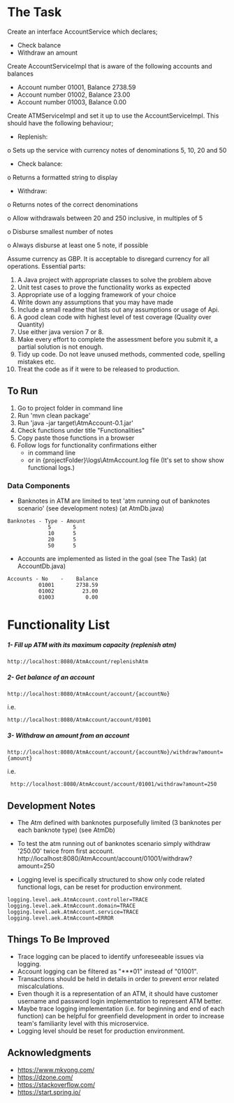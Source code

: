 # The Task
Create an interface AccountService which declares;
- Check balance
- Withdraw an amount


Create AccountServiceImpl that is aware of the following accounts and balances
- Account number 01001, Balance 2738.59
- Account number 01002, Balance 23.00
- Account number 01003, Balance 0.00


Create ATMServiceImpl and set it up to use the AccountServiceImpl. This should have the following behaviour;

- Replenish:

o Sets up the service with currency notes of denominations 5, 10, 20 and 50
- Check balance:

o Returns a formatted string to display

- Withdraw:

o Returns notes of the correct denominations

o Allow withdrawals between 20 and 250 inclusive, in multiples of 5

o Disburse smallest number of notes

o Always disburse at least one 5 note, if possible

Assume currency as GBP. It is acceptable to disregard currency for all operations.
Essential parts:
1. A Java project with appropriate classes to solve the problem above
2. Unit test cases to prove the functionality works as expected
3. Appropriate use of a logging framework of your choice
4. Write down any assumptions that you may have made
5. Include a small readme that lists out any assumptions or usage of Api.
6. A good clean code with highest level of test coverage (Quality over Quantity) 
7. Use either java version 7 or 8.
8. Make every effort to complete the assessment before you submit it, a partial solution is not enough.
9. Tidy up code. Do not leave unused methods, commented code, spelling mistakes etc.
10. Treat the code as if it were to be released to production.

## To Run

1. Go to project folder in command line
2. Run 'mvn clean package'
3. Run 'java -jar target\AtmAccount-0.1.jar' 
4. Check functions under title "Functionalities"
5. Copy paste those functions in a browser 
6. Follow logs for functionality confirmations
    either 
    - in command line
    - or in {projectFolder}\logs\AtmAccount.log file (It's set to show show functional logs.)

### Data Components 
- Banknotes in ATM are limited to test 'atm running out of banknotes scenario' (see development notes) (at AtmDb.java)

```
Banknotes - Type - Amount
             5       5
             10      5
             20      5
             50      5
```            
- Accounts are implemented as listed in the goal (see The Task) (at AccountDb.java)
```
Accounts - No    -    Balance
          01001       2738.59
          01002         23.00
          01003          0.00
```
# Functionality List

##### 1- Fill up ATM with its maximum capacity (replenish atm)
```
http://localhost:8080/AtmAccount/replenishAtm
```
##### 2- Get balance of an account 
```
http://localhost:8080/AtmAccount/account/{accountNo}
```
i.e. 
```
http://localhost:8080/AtmAccount/account/01001
```
##### 3- Withdraw an amount from an account
```
http://localhost:8080/AtmAccount/account/{accountNo}/withdraw?amount={amount}
```
i.e.
```
 http://localhost:8080/AtmAccount/account/01001/withdraw?amount=250
```
## Development Notes
- The Atm defined with banknotes purposefully limited (3 banknotes per each banknote type)
(see AtmDb)

- To test the atm running out of banknotes scenario simply withdraw '250.00' twice from first account.
http://localhost:8080/AtmAccount/account/01001/withdraw?amount=250

- Logging level is specifically structured to show only code related functional logs, can be reset for production environment.

```
logging.level.aek.AtmAccount.controller=TRACE
logging.level.aek.AtmAccount.domain=TRACE
logging.level.aek.AtmAccount.service=TRACE
logging.level.aek.AtmAccount=ERROR
```

## Things To Be Improved 
- Trace logging can be placed to identify unforeseeable issues via logging.
- Account logging can be filtered as "***01" instead of "01001".
- Transactions should be held in details in order to prevent error related miscalculations. 
- Even though it is a representation of an ATM, it should have customer username and password login implementation to represent ATM better.
- Maybe trace logging implementation (i.e. for beginning and end of each function) can be helpful for greenfield development in order to increase team's familiarity level with this microservice.
- Logging level should be reset for production environment.

## Acknowledgments
* https://www.mkyong.com/
* https://dzone.com/
* https://stackoverflow.com/
* https://start.spring.io/
